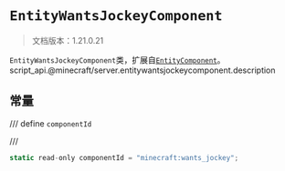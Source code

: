 # `EntityWantsJockeyComponent`

> 文档版本：1.21.0.21

`EntityWantsJockeyComponent`类，扩展自[`EntityComponent`](./entitycomponent.md)。script_api.@minecraft/server.entitywantsjockeycomponent.description

## 常量

/// define
`componentId`


///

```js
static read-only componentId = "minecraft:wants_jockey";
```

